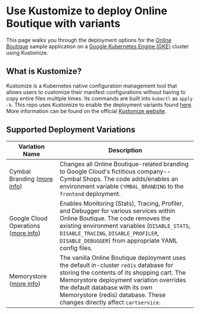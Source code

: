 # Use Kustomize to deploy Online Boutique with variants
This page walks you through the deployment options for the [Online Boutique](https://github.com/GoogleCloudPlatform/microservices-demo) sample application on a [Google Kubernetes Engine (GKE)](https://cloud.google.com/kubernetes-engine) cluster using Kustomize.

## What is Kustomize?
Kustomize is a Kubernetes native configuration management tool that allows users to customize their manifest configurations without having to copy entire files multiple times. Its commands are built into `kubectl` as `apply -k`. This repo uses Kustomize to enable the deployment variants found [here](https://github.com/GoogleCloudPlatform/microservices-demo#other-deployment-options). More information can be found on the official [Kustomize website](https://kustomize.io/).

## Supported Deployment Variations
| **Variation Name**                                                                                                                     | **Description**                                                                                                                                                                                                                                                                                |
|----------------------------------------------------------------------------------------------------------------------------------------|------------------------------------------------------------------------------------------------------------------------------------------------------------------------------------------------------------------------------------------------------------------------------------------------|
| Cymbal Branding ([more info](https://github.com/GoogleCloudPlatform/microservices-demo/blob/main/docs/cymbal-shops.md))                | Changes all Online Boutique-related branding to Google Cloud's fictitious company--Cymbal Shops. The code adds/enables an environment variable `CYMBAL_BRANDING` to the `frontend` deployment.                                                                                                 |
| Google Cloud Operations ([more info](https://github.com/GoogleCloudPlatform/microservices-demo/blob/main/docs/gcp-instrumentation.md)) | Enables Monitoring (Stats), Tracing, Profiler, and Debugger for various services within Online Boutique. The code removes the existing environment variables (`DISABLE_STATS`, `DISABLE_TRACING`, `DISABLE_PROFILER`, `DISABLE_DEBUGGER`) from appropriate YAML config files.                  |
| Memorystore ([more info](https://github.com/GoogleCloudPlatform/microservices-demo/blob/main/docs/memorystore.md))                     | The vanilla Online Boutique deployment uses the default in-cluster `redis` database for storing the contents of its shopping cart. The Memorystore deployment variation overrides the default database with its own Memorystore (redis) database. These changes directly affect `cartservice`. |
